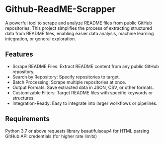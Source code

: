 # Github-ReadME-Scrapper
A powerful tool to scrape and analyze README files from public GitHub repositories. This project simplifies the process of extracting structured data from README files, enabling easier data analysis, machine learning integration, or general exploration.

## Features
- Scrape README Files: Extract README content from any public GitHub repository.
- Search by Repository: Specify repositories to target.
- Batch Processing: Scrape multiple repositories at once.
- Output Formats: Save extracted data in JSON, CSV, or other formats.
- Customizable Filters: Target README files with specific keywords or structures.
- Integration-Ready: Easy to integrate into larger workflows or pipelines.

## Requirements
Python 3.7 or above
requests library
beautifulsoup4 for HTML parsing
GitHub API credentials (for higher rate limits)
